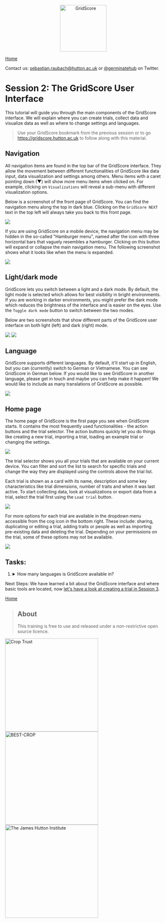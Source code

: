 <!-- Use these horrible HTML tag attributes because Markdown only supports limited HTML/CSS -->
<p align="center">
  <img src="img/gridscore.svg" width="150" alt="GridScore">
</p>

<a href="index.html" class="btn btn-dark">Home</a>

Contact us: [sebastian.raubach@hutton.ac.uk](mailto:sebastian.raubach@hutton.ac.uk) or [@germinatehub](https://www.twitter.com/germinatehub) on Twitter.

# Session 2: The GridScore User Interface

This tutorial will guide you through the main components of the GridScore interface. We will explain where you can create trials, collect data and visualize data as well as where to change settings and languages.

> Use your GridScore bookmark from the previous session or to go https://gridscore.hutton.ac.uk to follow along with this material.

## Navigation
All navigation items are found in the top bar of the GridScore interface. They allow the movement between different functionalities of GridScore like data input, data visualization and settings among others. Menu items with a caret pointing down (&#9660;) will show more menu items when clicked on. For example, clicking on `Visualizations` will reveal a sub-menu with different visualization options.

Below is a screenshot of the front page of GridScore. You can find the navigation menu along the top in dark blue. Clicking on the `GridScore NEXT` text in the top left will always take you back to this front page.
 
<img src="session-2/home.png" style="max-width: 100%;">

If you are using GridScore on a mobile device, the navigation menu may be hidden in the so-called "Hamburger menu", named after the icon with three horizontal bars that vaguely resembles a hamburger. Clicking on this button will expand or collapse the main navigation menu. The following screenshot shows what it looks like when the menu is expanded.

<img src="session-2/home-phone.png" style="max-width: 50%;">

## Light/dark mode

GridScore lets you switch between a light and a dark mode. By default, the light mode is selected which allows for best visibility in bright environments. If you are working in darker environments, you might prefer the dark mode which reduces the brightness of the interface and is easier on the eyes. Use the `Toggle dark mode` button to switch between the two modes.

 Below are two screenshots that show different parts of the GridScore user interface on both light (left) and dark (right) mode.

<img src="session-2/home-dark-light.png" style="max-width: 100%;">

<img src="session-2/data-entry-dark-light.png" style="max-width: 100%;">

## Language

GridScore supports different languages. By default, it'll start up in English, but you can (currently) switch to German or Vietnamese. You can see GridScore in German below. If you would like to see GridScore in another language, please get in touch and maybe you can help make it happen! We would like to include as many translations of GridScore as possible.

<img src="session-2/home-german.png" style="max-width: 100%;">

## Home page

The home page of GridScore is the first page you see when GridScore starts. It contains the most frequently used functionalities - the action buttons and the trial selector. The action buttons quickly let you do things like creating a new trial, importing a trial, loading an example trial or changing the settings.

<img src="session-2/home.png" style="max-width: 100%;">

The trial selector shows you all your trials that are available on your current device. You can filter and sort the list to search for specific trials and change the way they are displayed using the controls above the trial list.

Each trial is shown as a card with its name, description and some key characteristics like trial dimensions, number of traits and when it was last active. To start collecting data, look at visualizations or export data from a trial, select the trial first using the `Load trial` button.

<img src="session-2/trial-selector.png" style="max-width: 100%;">

For more options for each trial are available in the dropdown menu accessible from the cog icon in the bottom right. These include: sharing, duplicating or editing a trial, adding traits or people as well as importing pre-existing data and deleting the trial. Depending on your permissions on the trial, some of these options may not be available.

<img src="session-2/trial-selector-options.png" style="max-width: 50%;">

## Tasks:

1. <details><summary>How many languages is GridScore available in?</summary>Answer: 3 - English, German and Vietnamese.</details>


Next Steps:  We have learned a bit about the GridScore interface and where basic tools are located, now [let's have a look at creating a trial in Session 3](session-3.html).

<a href="index.html" class="btn btn-dark">Home</a>

> ## About
> This training is free to use and released under a non-restrictive open source licence.

<div class="logos">
  <img src="img/crop-trust.svg" width="300" alt="Crop Trust">
  <img src="img/best-crop.svg" width="300" alt="BEST-CROP">
  <img src="img/hutton.svg" width="300" alt="The James Hutton Institute">
</div>